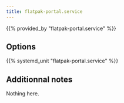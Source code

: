 ```yaml
---
title: flatpak-portal.service
---
```


{{% provided_by "flatpak-portal.service" %}}

## Options

{{% systemd_unit "flatpak-portal.service" %}}

## Additionnal notes

Nothing here.